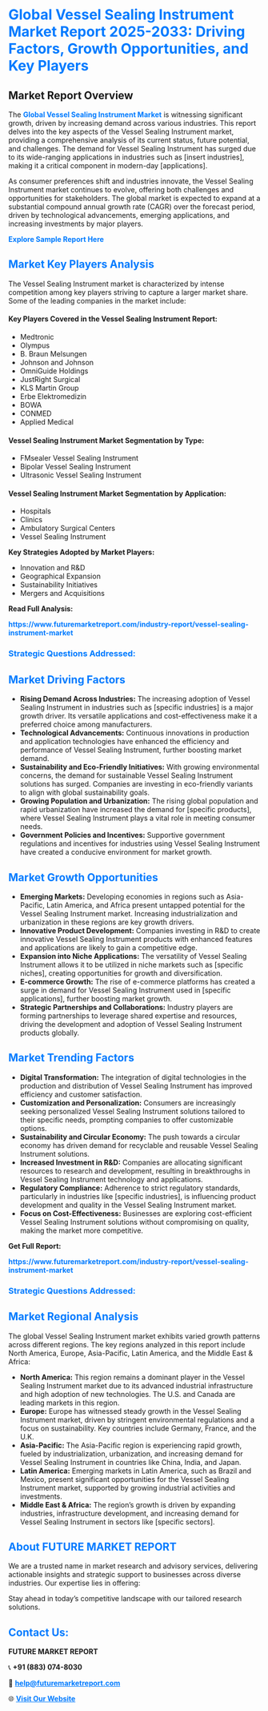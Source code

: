 <h1 style="color: #007BFF;">Global Vessel Sealing Instrument Market Report 2025-2033: Driving Factors, Growth Opportunities, and Key Players</h1>

<section id="overview">
<h2>Market Report Overview</h2>
<p>The <a href="https://www.futuremarketreport.com/industry-report/vessel-sealing-instrument-market" style="color: #007BFF; text-decoration: none;"><strong>Global Vessel Sealing Instrument Market</strong></a> is witnessing significant growth, driven by increasing demand across various industries. This report delves into the key aspects of the Vessel Sealing Instrument market, providing a comprehensive analysis of its current status, future potential, and challenges. The demand for Vessel Sealing Instrument has surged due to its wide-ranging applications in industries such as [insert industries], making it a critical component in modern-day [applications].</p>
<p>As consumer preferences shift and industries innovate, the Vessel Sealing Instrument market continues to evolve, offering both challenges and opportunities for stakeholders. The global market is expected to expand at a substantial compound annual growth rate (CAGR) over the forecast period, driven by technological advancements, emerging applications, and increasing investments by major players.</p>
</section>

<section id="overview">
<p><a href="https://www.futuremarketreport.com/request-sample/reportId=127460" style="color: #007BFF; text-decoration: none;"><strong>Explore Sample Report Here</strong></a></p>
</section>

<section id="key-players">
<h2 style="color: #007BFF;">Market Key Players Analysis</h2>
<p>The Vessel Sealing Instrument market is characterized by intense competition among key players striving to capture a larger market share. Some of the leading companies in the market include:</p>
<h4>Key Players Covered in the Vessel Sealing Instrument Report:</h4>
<ul><li>Medtronic</li><li>Olympus</li><li>B. Braun Melsungen</li><li>Johnson and Johnson</li><li>OmniGuide Holdings</li><li>JustRight Surgical</li><li>KLS Martin Group</li><li>Erbe Elektromedizin</li><li>BOWA</li><li>CONMED</li><li>Applied Medical</li></ul>
<h4>Vessel Sealing Instrument Market Segmentation by Type:</h4>
<ul><li>FMsealer Vessel Sealing Instrument</li><li>Bipolar Vessel Sealing Instrument</li><li>Ultrasonic Vessel Sealing Instrument</li></ul>

<h4>Vessel Sealing Instrument Market Segmentation by Application:</h4>
<ul><li>Hospitals</li><li>Clinics</li><li>Ambulatory Surgical Centers</li><li>Vessel Sealing Instrument</li></ul>
<p><strong>Key Strategies Adopted by Market Players:</strong></p>
<ul>
<li>Innovation and R&D</li>
<li>Geographical Expansion</li>
<li>Sustainability Initiatives</li>
<li>Mergers and Acquisitions</li>
</ul>
</section>

<section>
<p><strong>Read Full Analysis: </strong></p><a href="https://www.futuremarketreport.com/industry-report/vessel-sealing-instrument-market" style="color: #007BFF; text-decoration: none;"><strong>https://www.futuremarketreport.com/industry-report/vessel-sealing-instrument-market</strong></a>
<h3 style="color: #007BFF;">Strategic Questions Addressed:</h3>
</section>

<section id="driving-factors">
<h2 style="color: #007BFF;">Market Driving Factors</h2>
<ul>
<li><strong>Rising Demand Across Industries:</strong> The increasing adoption of Vessel Sealing Instrument in industries such as [specific industries] is a major growth driver. Its versatile applications and cost-effectiveness make it a preferred choice among manufacturers.</li>
<li><strong>Technological Advancements:</strong> Continuous innovations in production and application technologies have enhanced the efficiency and performance of Vessel Sealing Instrument, further boosting market demand.</li>
<li><strong>Sustainability and Eco-Friendly Initiatives:</strong> With growing environmental concerns, the demand for sustainable Vessel Sealing Instrument solutions has surged. Companies are investing in eco-friendly variants to align with global sustainability goals.</li>
<li><strong>Growing Population and Urbanization:</strong> The rising global population and rapid urbanization have increased the demand for [specific products], where Vessel Sealing Instrument plays a vital role in meeting consumer needs.</li>
<li><strong>Government Policies and Incentives:</strong> Supportive government regulations and incentives for industries using Vessel Sealing Instrument have created a conducive environment for market growth.</li>
</ul>
</section>

<section id="growth-opportunities">
<h2 style="color: #007BFF;">Market Growth Opportunities</h2>
<ul>
<li><strong>Emerging Markets:</strong> Developing economies in regions such as Asia-Pacific, Latin America, and Africa present untapped potential for the Vessel Sealing Instrument market. Increasing industrialization and urbanization in these regions are key growth drivers.</li>
<li><strong>Innovative Product Development:</strong> Companies investing in R&D to create innovative Vessel Sealing Instrument products with enhanced features and applications are likely to gain a competitive edge.</li>
<li><strong>Expansion into Niche Applications:</strong> The versatility of Vessel Sealing Instrument allows it to be utilized in niche markets such as [specific niches], creating opportunities for growth and diversification.</li>
<li><strong>E-commerce Growth:</strong> The rise of e-commerce platforms has created a surge in demand for Vessel Sealing Instrument used in [specific applications], further boosting market growth.</li>
<li><strong>Strategic Partnerships and Collaborations:</strong> Industry players are forming partnerships to leverage shared expertise and resources, driving the development and adoption of Vessel Sealing Instrument products globally.</li>
</ul>
</section>

<section id="trending-factors">
<h2 style="color: #007BFF;">Market Trending Factors</h2>
<ul>
<li><strong>Digital Transformation:</strong> The integration of digital technologies in the production and distribution of Vessel Sealing Instrument has improved efficiency and customer satisfaction.</li>
<li><strong>Customization and Personalization:</strong> Consumers are increasingly seeking personalized Vessel Sealing Instrument solutions tailored to their specific needs, prompting companies to offer customizable options.</li>
<li><strong>Sustainability and Circular Economy:</strong> The push towards a circular economy has driven demand for recyclable and reusable Vessel Sealing Instrument solutions.</li>
<li><strong>Increased Investment in R&D:</strong> Companies are allocating significant resources to research and development, resulting in breakthroughs in Vessel Sealing Instrument technology and applications.</li>
<li><strong>Regulatory Compliance:</strong> Adherence to strict regulatory standards, particularly in industries like [specific industries], is influencing product development and quality in the Vessel Sealing Instrument market.</li>
<li><strong>Focus on Cost-Effectiveness:</strong> Businesses are exploring cost-efficient Vessel Sealing Instrument solutions without compromising on quality, making the market more competitive.</li>
</ul>
</section>

<section>
<p><strong>Get Full Report: </strong></p><a href="https://www.futuremarketreport.com/industry-report/vessel-sealing-instrument-market" style="color: #007BFF; text-decoration: none;"><strong>https://www.futuremarketreport.com/industry-report/vessel-sealing-instrument-market</strong></a>
<h3 style="color: #007BFF;">Strategic Questions Addressed:</h3>
</section>


<section id="regional-analysis">
<h2 style="color: #007BFF;">Market Regional Analysis</h2>
<p>The global Vessel Sealing Instrument market exhibits varied growth patterns across different regions. The key regions analyzed in this report include North America, Europe, Asia-Pacific, Latin America, and the Middle East & Africa:</p>
<ul>
<li><strong>North America:</strong> This region remains a dominant player in the Vessel Sealing Instrument market due to its advanced industrial infrastructure and high adoption of new technologies. The U.S. and Canada are leading markets in this region.</li>
<li><strong>Europe:</strong> Europe has witnessed steady growth in the Vessel Sealing Instrument market, driven by stringent environmental regulations and a focus on sustainability. Key countries include Germany, France, and the U.K.</li>
<li><strong>Asia-Pacific:</strong> The Asia-Pacific region is experiencing rapid growth, fueled by industrialization, urbanization, and increasing demand for Vessel Sealing Instrument in countries like China, India, and Japan.</li>
<li><strong>Latin America:</strong> Emerging markets in Latin America, such as Brazil and Mexico, present significant opportunities for the Vessel Sealing Instrument market, supported by growing industrial activities and investments.</li>
<li><strong>Middle East & Africa:</strong> The region’s growth is driven by expanding industries, infrastructure development, and increasing demand for Vessel Sealing Instrument in sectors like [specific sectors].</li>
</ul>
</section>

<footer>
<h2 style="color: #007BFF;">About FUTURE MARKET REPORT</h2>
<p>We are a trusted name in market research and advisory services, delivering actionable insights and strategic support to businesses across diverse industries. Our expertise lies in offering:</p>

<p>Stay ahead in today’s competitive landscape with our tailored research solutions.</p>

<h2 style="color: #007BFF;">Contact Us:</h2>
<p><strong>FUTURE MARKET REPORT</strong></p>
<p>📞 <strong>+91 (883) 074-8030</strong></p>
<p>📧 <strong><a href="mailto:help@futuremarketreport.com" style="color: #007BFF;">help@futuremarketreport.com</a></strong></p>
<p>🌐 <strong><a href="https://www.futuremarketreport.com/" style="color: #007BFF;">Visit Our Website</a></strong></p>
</footer>